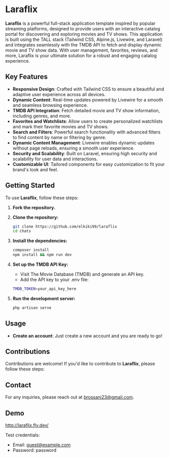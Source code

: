 # Laraflix

**Laraflix** is a powerful full-stack application template inspired by popular streaming platforms, designed to provide users with an interactive catalog portal for discovering and exploring movies and TV shows. This application is built using the TALL stack (Tailwind CSS, Alpine.js, Livewire, and Laravel) and integrates seamlessly with the TMDB API to fetch and display dynamic movie and TV show data. With user management, favorites, reviews, and more, Laraflix is your ultimate solution for a robust and engaging catalog experience.


## Key Features

- **Responsive Design**: Crafted with Tailwind CSS to ensure a beautiful and adaptive user experience across all devices.
- **Dynamic Content**: Real-time updates powered by Livewire for a smooth and seamless browsing experience.
- **TMDB API Integration**: Fetch detailed movie and TV show information, including genres, and more.
- **Favorites and Watchlists**: Allow users to create personalized watchlists and mark their favorite movies and TV shows.
- **Search and Filters**: Powerful search functionality with advanced filters to find content by name or filtering by genre.
- **Dynamic Content Management**: Livewire enables dynamic updates without page reloads, ensuring a smooth user experience.
- **Security and Scalability**: Built on Laravel, ensuring high security and scalability for user data and interactions.
- **Customizable UI**: Tailored components for easy customization to fit your brand's look and feel.

## Getting Started

To use **Laraflix**, follow these steps:

1. **Fork the repository.**

2. **Clone the repository:**

    ```bash
    git clone https://github.com/elkiki99/laraflix
    cd chats
    ```

3. **Install the dependencies:**

    ```bash
    composer install
    npm install && npm run dev
    ```
        
4. **Set up the TMDB API Key:**

    - Visit The Movie Database (TMDB) and generate an API key.
    - Add the API key to your .env file:
      
    ```bash
    TMDB_TOKEN=your_api_key_here
    ```
    
5. **Run the development server:**

    ```bash
    php artisan serve
    ```

## Usage

- **Create an account**: Just create a new account and you are ready to go!
  
## Contributions

Contributions are welcome! If you'd like to contribute to **Laraflix**, please follow these steps:

## Contact

For any inquiries, please reach out at brossani23@gmail.com.

## Demo

http://laraflix.fly.dev/

Test credentials:

- Email: guest@example.com
- Password: password
